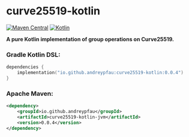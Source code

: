 # curve25519-kotlin

[![Maven Central](https://img.shields.io/maven-central/v/io.github.andreypfau/curve25519-kotlin.svg?label=Maven%20Central)](https://search.maven.org/search?q=g:%22io.github.andreypfau%22%20AND%20a:%22curve25519-kotlin%22)
[![Kotlin](https://img.shields.io/badge/kotlin-1.7.20-blue.svg?logo=kotlin)](http://kotlinlang.org)

**A pure Kotlin implementation of group operations on Curve25519.**

### Gradle Kotlin DSL:

```kotlin
dependencies {
    implementation("io.github.andreypfau:curve25519-kotlin:0.0.4")
}
```

### Apache Maven:

```xml
<dependency>
    <groupId>io.github.andreypfau</groupId>
    <artifactId>curve25519-kotlin-jvm</artifactId>
    <version>0.0.4</version>
</dependency>
```
